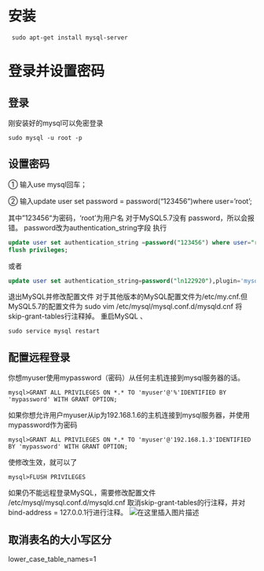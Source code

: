 # 安装
```shell
 sudo apt-get install mysql-server
```

# 登录并设置密码
## 登录
刚安装好的mysql可以免密登录 
```shell
sudo mysql -u root -p
```
## 设置密码
①  输入use  mysql回车；

②  输入update  user  set  password  =  password(“123456”)where  user=’root’;

其中”123456“为密码，‘root’为用户名
对于MySQL5.7没有 password，所以会报错。 password改为authentication_string字段
执行
```SQL
update user set authentication_string =password("123456") where user="root";
flush privileges; 
```
或者
```SQL
update user set authentication_string=password("ln122920"),plugin='mysql_native_password' where user='root';
```
退出MySQL并修改配置文件
对于其他版本的MySQL配置文件为/etc/my.cnf.但MySQL5.7的配置文件为
 sudo vim /etc/mysql/mysql.conf.d/mysqld.cnf
 将skip-grant-tables行注释掉。
 重启MySQL 、
 ```shell
sudo service mysql restart
 ```

## 配置远程登录
你想myuser使用mypassword（密码）从任何主机连接到mysql服务器的话。
```shell
mysql>GRANT ALL PRIVILEGES ON *.* TO 'myuser'@'%'IDENTIFIED BY 'mypassword' WITH GRANT OPTION;
```
如果你想允许用户myuser从ip为192.168.1.6的主机连接到mysql服务器，并使用mypassword作为密码
```shell
mysql>GRANT ALL PRIVILEGES ON *.* TO 'myuser'@'192.168.1.3'IDENTIFIED BY 'mypassword' WITH GRANT OPTION;
```
使修改生效，就可以了
```shell
mysql>FLUSH PRIVILEGES
```

如果仍不能远程登录MySQL，需要修改配置文件
/etc/mysql/mysql.conf.d/mysqld.cnf
取消skip-grant-tables的行注释，并对bind-address           = 127.0.0.1行进行注释。
![在这里插入图片描述](https://img-blog.csdnimg.cn/2021042921045777.png?x-oss-process=image/watermark,type_ZmFuZ3poZW5naGVpdGk,shadow_10,text_aHR0cHM6Ly9ibG9nLmNzZG4ubmV0L3FxXzM4OTY2ODY3,size_16,color_FFFFFF,t_70)

## 取消表名的大小写区分
lower_case_table_names=1